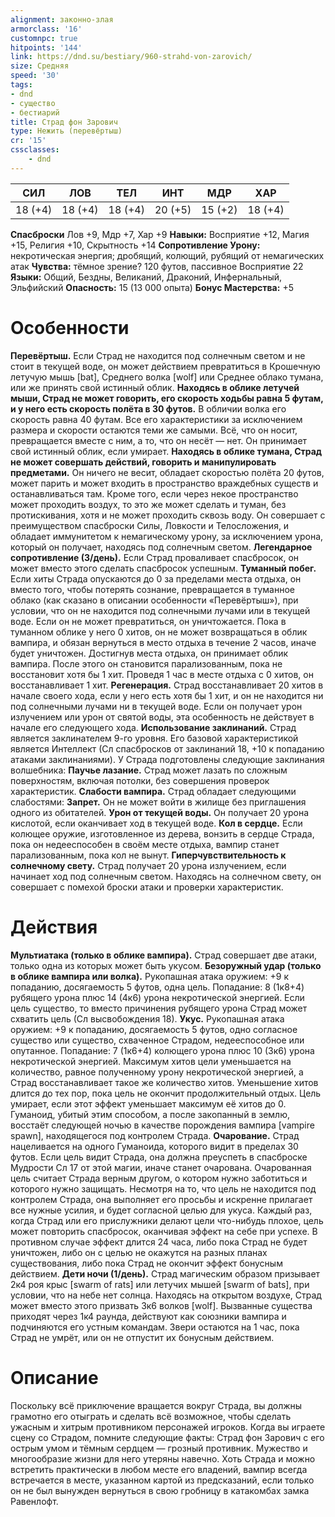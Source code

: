 ```yaml
---
alignment: законно-злая
armorclass: '16'
customnpc: true
hitpoints: '144'
link: https://dnd.su/bestiary/960-strahd-von-zarovich/
size: Средняя
speed: '30'
tags:
- dnd
- существо
- бестиарий
title: Страд фон Зарович
type: Нежить (перевёртыш)
cr: '15'
cssclasses:
    - dnd
---
```



| СИЛ | ЛОВ | ТЕЛ | ИНТ | МДР | ХАР |
|---|---|---|---|---|---|
| 18 (+4) | 18 (+4) | 18 (+4) | 20 (+5) | 15 (+2) | 18 (+4) |
**Спасброски** Лов +9, Мдр +7, Хар +9
**Навыки:** Восприятие +12, Магия +15, Религия +10, Скрытность +14
**Сопротивление Урону:** некротическая энергия; дробящий, колющий, рубящий от немагических атак
**Чувства:** тёмное зрение? 120 футов, пассивное Восприятие 22
**Языки:** Общий, Бездны, Великаний, Драконий, Инфернальный, Эльфийский
**Опасность:** 15 (13 000 опыта)
**Бонус Мастерства:** +5


# Особенности
**Перевёртыш.** Если Страд не находится под солнечным светом и не стоит в текущей воде, он может действием превратиться в Крошечную летучую мышь [bat], Среднего волка [wolf] или Среднее облако тумана, или же принять свой истинный облик.
**Находясь в облике летучей мыши, Страд не может говорить, его скорость ходьбы равна 5 футам, и у него есть скорость полёта в 30 футов.** В обличии волка его скорость равна 40 футам. Все его характеристики за исключением размера и скорости остаются теми же самыми. Всё, что он носит, превращается вместе с ним, а то, что он несёт — нет. Он принимает свой истинный облик, если умирает.
**Находясь в облике тумана, Страд не может совершать действий, говорить и манипулировать предметами.** Он ничего не весит, обладает скоростью полёта 20 футов, может парить и может входить в пространство враждебных существ и останавливаться там. Кроме того, если через некое пространство может проходить воздух, то это же может сделать и туман, без протискивания, хотя и не может проходить сквозь воду. Он совершает с преимуществом спасброски Силы, Ловкости и Телосложения, и обладает иммунитетом к немагическому урону, за исключением урона, который он получает, находясь под солнечным светом.
**Легендарное сопротивление (3/день).** Если Страд проваливает спасбросок, он может вместо этого сделать спасбросок успешным.
**Туманный побег.** Если хиты Страда опускаются до 0 за пределами места отдыха, он вместо того, чтобы потерять сознание, превращается в туманное облако (как сказано в описании особенности «Перевёртыш»), при условии, что он не находится под солнечными лучами или в текущей воде. Если он не может превратиться, он уничтожается. Пока в туманном облике у него 0 хитов, он не может возвращаться в облик вампира, и обязан вернуться в место отдыха в течение 2 часов, иначе будет уничтожен. Достигнув места отдыха, он принимает облик вампира. После этого он становится парализованным, пока не восстановит хотя бы 1 хит. Проведя 1 час в месте отдыха с 0 хитов, он восстанавливает 1 хит.
**Регенерация.** Страд восстанавливает 20 хитов в начале своего хода, если у него есть хотя бы 1 хит, и он не находится ни под солнечными лучами ни в текущей воде. Если он получает урон излучением или урон от святой воды, эта особенность не действует в начале его следующего хода.
**Использование заклинаний.** Страд является заклинателем 9-го уровня. Его базовой характеристикой является Интеллект (Сл спасбросков от заклинаний 18, +10 к попаданию атаками заклинаниями). У Страда подготовлены следующие заклинания волшебника:
**Паучье лазание.** Страд может лазать по сложным поверхностям, включая потолки, без совершения проверок характеристик.
**Слабости вампира.** Страд обладает следующими слабостями:
**Запрет.** Он не может войти в жилище без приглашения одного из обитателей.
**Урон от текущей воды.** Он получает 20 урона кислотой, если оканчивает ход в текущей воде.
**Кол в сердце.** Если колющее оружие, изготовленное из дерева, вонзить в сердце Страда, пока он недееспособен в своём месте отдыха, вампир станет парализованным, пока кол не вынут.
**Гиперчувствительность к солнечному свету.** Страд получает 20 урона излучением, если начинает ход под солнечным светом. Находясь на солнечном свету, он совершает с помехой броски атаки и проверки характеристик.


# Действия
**Мультиатака (только в облике вампира).** Страд совершает две атаки, только одна из которых может быть укусом.
**Безоружный удар (только в облике вампира или волка).** Рукопашная атака оружием: +9 к попаданию, досягаемость 5 футов, одна цель. Попадание: 8 (1к8+4) рубящего урона плюс 14 (4к6) урона некротической энергией. Если цель существо, то вместо причинения рубящего урона Страд может схватить цель (Сл высвобождения 18).
**Укус.** Рукопашная атака оружием: +9 к попаданию, досягаемость 5 футов, одно согласное существо или существо, схваченное Страдом, недееспособное или опутанное. Попадание: 7 (1к6+4) колющего урона плюс 10 (3к6) урона некротической энергией. Максимум хитов цели уменьшается на количество, равное полученному урону некротической энергией, а Страд восстанавливает такое же количество хитов. Уменьшение хитов длится до тех пор, пока цель не окончит продолжительный отдых. Цель умирает, если этот эффект уменьшает максимум её хитов до 0. Гуманоид, убитый этим способом, а после закопанный в землю, восстаёт следующей ночью в качестве порождения вампира [vampire spawn], находящегося под контролем Страда.
**Очарование.** Страд нацеливается на одного Гуманоида, которого видит в пределах 30 футов. Если цель видит Страда, она должна преуспеть в спасброске Мудрости Сл 17 от этой магии, иначе станет очарована. Очарованная цель считает Страда верным другом, о котором нужно заботиться и которого нужно защищать. Несмотря на то, что цель не находится под контролем Страда, она выполняет его просьбы и искренне прилагает все нужные усилия, и будет согласной целью для укуса. Каждый раз, когда Страд или его прислужники делают цели что-нибудь плохое, цель может повторить спасбросок, оканчивая эффект на себе при успехе. В противном случае эффект длится 24 часа, либо пока Страд не будет уничтожен, либо он с целью не окажутся на разных планах существования, либо пока Страд не окончит эффект бонусным действием.
**Дети ночи (1/день).** Страд магическим образом призывает 2к4 роя крыс [swarm of rats] или летучих мышей [swarm of bats], при условии, что на небе нет солнца. Находясь на открытом воздухе, Страд может вместо этого призвать 3к6 волков [wolf]. Вызванные существа приходят через 1к4 раунда, действуют как союзники вампира и подчиняются его устным командам. Звери остаются на 1 час, пока Страд не умрёт, или он не отпустит их бонусным действием.


# Описание
Поскольку всё приключение вращается вокруг Страда, вы должны грамотно его отыграть и сделать всё возможное, чтобы сделать ужасным и хитрым противником персонажей игроков. Когда вы играете сцену со Страдом, помните следующие факты: Страд фон Зарович с его острым умом и тёмным сердцем — грозный противник. Мужество и многообразие жизни для него утеряны навечно. Хоть Страда и можно встретить практически в любом месте его владений, вампир всегда встречается в месте, указанном картой из предсказаний, если только он не был вынужден вернуться в свою гробницу в катакомбах замка Равенлофт.
